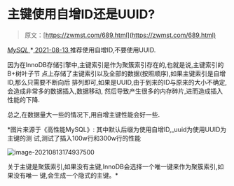 <!--yml
category: 未分类
date: 0001-01-01 00:00:00
-->

# 主键使用自增ID还是UUID?

> 原文：[https://zwmst.com/689.html](https://zwmst.com/689.html)

   [ *MySQL* ](https://zwmst.com/mysql)*[ <time datetime="2021-08-14T07:55:09+08:00"> 2021-08-13 </time> ](https://zwmst.com/689.html)  推荐使用自增ID,不要使用UUID.

因为在InnoDB存储引擎中,主键索引是作为聚簇索引存在的,也就是说,主键索引的B+树叶子节 点上存储了主键索引以及全部的数据(按照顺序),如果主键索引是自增ID,那么只需要不断向后 排列即可,如果是UUID,由于到来的ID与原来的大小不确定,会造成非常多的数据插入,数据移动, 然后导致产生很多的内存碎片,进而造成插入性能的下降.

总之,在数据量大一些的情况下,用自增主键性能会好一些.

*图片来源于《高性能MySQL》: 其中默认后缀为使用自增ID,_uuid为使用UUID为主键的测 试,测试了插入100w行和300w行的性能

![image-20210813174937500](img/4db1267a4fb54b37c600e2ff7f290544.png)

关于主键是聚簇索引,如果没有主键,InnoDB会选择一个唯一键来作为聚簇索引,如果没有唯一 键,会生成一个隐式的主键。*